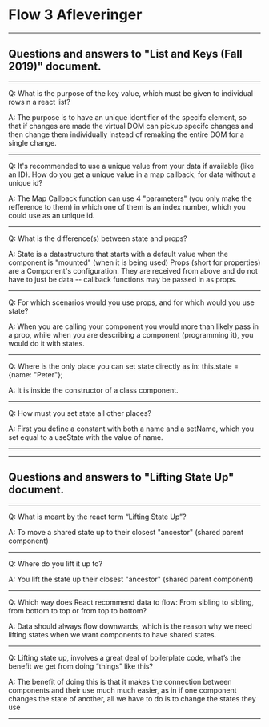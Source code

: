 # Flow 3 Afleveringer

----------------------------------------------------------------------------------------------------------------------------------

## Questions and answers to "List and Keys  (Fall 2019)" document.

----------------------------------------------------------------------------------------------------------------------------------

Q: What is the purpose of the key value, which must be given to individual rows n a react list?

A: The purpose is to have an unique identifier of the specifc element, so that if changes are made
    the virtual DOM can pickup specifc changes and then change them individually instead of remaking
    the entire DOM for a single change.

----------------------------------------------------------------------------------------------------------------------------------

Q: It's recommended to use a unique value from your data if available (like an ID). 
   How do you get a unique value in a map callback, for data without a unique id?
   
A: The Map Callback function can use 4 "parameters" (you only make the refference to them) in which
   one of them is an index number, which you could use as an unique id.

----------------------------------------------------------------------------------------------------------------------------------

Q: What is the difference(s) between state and props?

A: State is a datastructure that starts with a default value when the component is "mounted" (when it is being used)
   Props (short for properties) are a Component's configuration. They are received from above and do not have to just be data
   -- callback functions may be passed in as props.

----------------------------------------------------------------------------------------------------------------------------------

Q: For which scenarios would you use props, and for which would you use state?

A: When you are calling your component you would more than likely pass in a prop, while when you are describing a 
   component (programming it), you would do it with states.

----------------------------------------------------------------------------------------------------------------------------------

Q: Where is the only place you can set state directly as in:  this.state = {name: "Peter"};

A: It is inside the constructor of a class component.

----------------------------------------------------------------------------------------------------------------------------------

Q: How must you set state all other places?

A: First you define a constant with both a name and a setName, which you set equal to a useState with the value of name.

----------------------------------------------------------------------------------------------------------------------------------

----------------------------------------------------------------------------------------------------------------------------------

## Questions and answers to "Lifting State Up" document.

----------------------------------------------------------------------------------------------------------------------------------

Q: What is meant by the react term “Lifting State Up”?

A: To move a shared state up to their closest "ancestor" (shared parent component)

----------------------------------------------------------------------------------------------------------------------------------

Q: Where do you lift it up to?

A: You lift the state up their closest "ancestor" (shared parent component)

----------------------------------------------------------------------------------------------------------------------------------

Q: Which way does React recommend data to flow: From sibling to sibling, from bottom to top or from top to bottom?

A: Data should always flow downwards, which is the reason why we need lifting states when we want components to have shared states.

----------------------------------------------------------------------------------------------------------------------------------

Q: Lifting state up, involves a great deal of boilerplate code, what’s the benefit we get from doing “things” like this?

A: The benefit of doing this is that it makes the connection between components and their use much much easier, as in if one component changes the state of another, all we have to do is to change the states they use

----------------------------------------------------------------------------------------------------------------------------------


